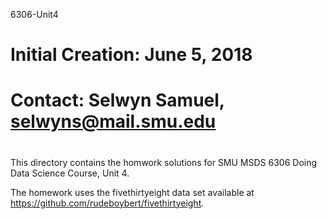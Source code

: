 6306-Unit4
# 
# Initial Creation: June 5, 2018
# Contact: Selwyn Samuel, selwyns@mail.smu.edu
#
This directory contains the homwork solutions for SMU MSDS 6306 Doing Data Science Course, Unit 4.

The homework uses the fivethirtyeight data set available at https://github.com/rudeboybert/fivethirtyeight.




